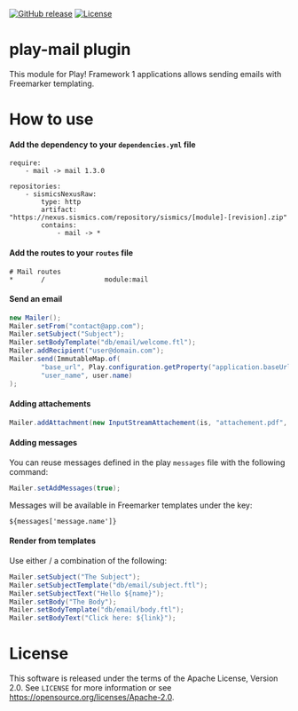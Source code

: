 [![GitHub release](https://img.shields.io/github/release/sismics/play-mail.svg?style=flat-square)](https://github.com/sismics/play-mail/releases/latest)
[![License](https://img.shields.io/badge/License-Apache%202.0-blue.svg)](https://opensource.org/licenses/Apache-2.0)

# play-mail plugin

This module for Play! Framework 1 applications allows sending emails with Freemarker templating.

# How to use

####  Add the dependency to your `dependencies.yml` file

```
require:
    - mail -> mail 1.3.0

repositories:
    - sismicsNexusRaw:
        type: http
        artifact: "https://nexus.sismics.com/repository/sismics/[module]-[revision].zip"
        contains:
            - mail -> *

```
####  Add the routes to your `routes` file

```
# Mail routes
*       /               module:mail
```

####  Send an email

```java
new Mailer();
Mailer.setFrom("contact@app.com");
Mailer.setSubject("Subject");
Mailer.setBodyTemplate("db/email/welcome.ftl");
Mailer.addRecipient("user@domain.com");
Mailer.send(ImmutableMap.of(
        "base_url", Play.configuration.getProperty("application.baseUrl"),
        "user_name", user.name)
);
```

####  Adding attachements

```java
Mailer.addAttachment(new InputStreamAttachement(is, "attachement.pdf", "application/pdf", "Attachement name"));
```
####  Adding messages

You can reuse messages defined in the play `messages` file with the following command:

```java
Mailer.setAddMessages(true);
```

Messages will be available in Freemarker templates under the key:

```
${messages['message.name']}
```

####  Render from templates
Use either / a combination of the following:

```java
Mailer.setSubject("The Subject");
Mailer.setSubjectTemplate("db/email/subject.ftl");
Mailer.setSubjectText("Hello ${name}");
Mailer.setBody("The Body");
Mailer.setBodyTemplate("db/email/body.ftl");
Mailer.setBodyText("Click here: ${link}");
```

# License

This software is released under the terms of the Apache License, Version 2.0. See `LICENSE` for more
information or see <https://opensource.org/licenses/Apache-2.0>.
